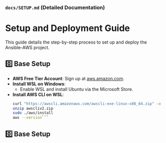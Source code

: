 
### `docs/SETUP.md` (Detailed Documentation)

# Setup and Deployment Guide

This guide details the step-by-step process to set up and deploy the Ansible-AWS project.

## 0️⃣ Base Setup

- **AWS Free Tier Account**: Sign up at [aws.amazon.com](https://aws.amazon.com).
- **Install WSL on Windows**:
  - Enable WSL and install Ubuntu via the Microsoft Store.
- **Install AWS CLI on WSL**:
  ```bash
  curl "https://awscli.amazonaws.com/awscli-exe-linux-x86_64.zip" -o "awscliv2.zip"
  unzip awscliv2.zip
  sudo ./aws/install
  aws --version```
  
## 0️⃣ Base Setup
